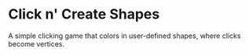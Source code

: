 Click n' Create Shapes
=======================

A simple clicking game that colors in user-defined shapes, where clicks become vertices.

